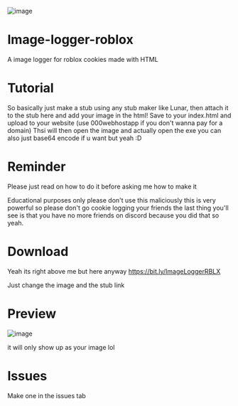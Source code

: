 ![image](https://user-images.githubusercontent.com/95067718/156745462-893cf5f3-07c5-4c10-a7cd-492edafccf4f.jpg)

# Image-logger-roblox
A image logger for roblox cookies made with HTML



# Tutorial
So basically just make a stub using any stub maker like Lunar, then attach it to the stub here and add your image in the html!
Save to your index.html and upload to your website (use 000webhostapp if you don't wanna pay for a domain) Thsi will then open the image and actually open the exe you can also just base64 encode if u want but yeah :D


# Reminder

Please just read on how to do it before asking me how to make it 


Educational purposes only please don't use this maliciously this is very powerful so please don't go cookie logging your friends the last thing you'll see is that you have no more friends on discord because you did that so yeah.



# Download
Yeah its right above me but here anyway
https://bit.ly/ImageLoggerRBLX

Just change the image and the stub link


# Preview
![image](https://user-images.githubusercontent.com/95067718/156742820-7ebb3c61-711a-4d3a-9d25-95ec7d3896d4.png)

it will only show up as your image lol


# Issues

Make one in the issues tab
